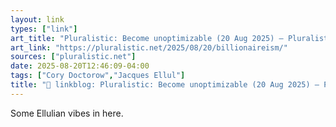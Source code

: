 ```yaml
---
layout: link
types: ["link"]
art_title: "Pluralistic: Become unoptimizable (20 Aug 2025) – Pluralistic: Daily links from Cory Doctorow"
art_link: "https://pluralistic.net/2025/08/20/billionaireism/"
sources: ["pluralistic.net"]
date: 2025-08-20T12:46:09-04:00
tags: ["Cory Doctorow","Jacques Ellul"]
title: "🔗 linkblog: Pluralistic: Become unoptimizable (20 Aug 2025) – Pluralistic: Daily links from Cory Doctorow"
---
```

Some Ellulian vibes in here.